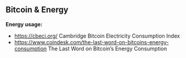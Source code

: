 ## Bitcoin & Energy ##

**Energy usage:**
- https://cbeci.org/ Cambridge Bitcoin Electricity Consumption Index
- https://www.coindesk.com/the-last-word-on-bitcoins-energy-consumption The Last Word on Bitcoin’s Energy Consumption
